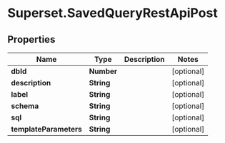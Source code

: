 # Superset.SavedQueryRestApiPost

## Properties
Name | Type | Description | Notes
------------ | ------------- | ------------- | -------------
**dbId** | **Number** |  | [optional] 
**description** | **String** |  | [optional] 
**label** | **String** |  | [optional] 
**schema** | **String** |  | [optional] 
**sql** | **String** |  | [optional] 
**templateParameters** | **String** |  | [optional] 
